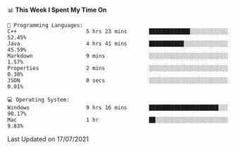 
<!--START_SECTION:waka-->
📊 **This Week I Spent My Time On** 

```text
💬 Programming Languages: 
C++                      5 hrs 23 mins       █████████████░░░░░░░░░░░░   52.45% 
Java                     4 hrs 41 mins       ███████████░░░░░░░░░░░░░░   45.59% 
Markdown                 9 mins              ░░░░░░░░░░░░░░░░░░░░░░░░░   1.57% 
Properties               2 mins              ░░░░░░░░░░░░░░░░░░░░░░░░░   0.38% 
JSON                     0 secs              ░░░░░░░░░░░░░░░░░░░░░░░░░   0.01%

💻 Operating System: 
Windows                  9 hrs 16 mins       ██████████████████████░░░   90.17% 
Mac                      1 hr                ██░░░░░░░░░░░░░░░░░░░░░░░   9.83%

```


 Last Updated on 17/07/2021
<!--END_SECTION:waka-->

